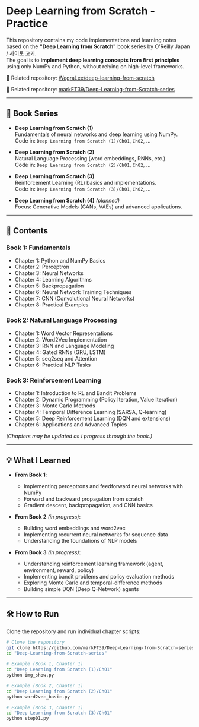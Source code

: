 # Deep Learning from Scratch - Practice

This repository contains my code implementations and learning notes based on the **"Deep Learning from Scratch"** book series by O'Reilly Japan / 사이토 고키.  
The goal is to **implement deep learning concepts from first principles** using only NumPy and Python, without relying on high-level frameworks.

📎 Related repository: [WegraLee/deep-learning-from-scratch](https://github.com/WegraLee/deep-learning-from-scratch)

📎 Related repository: [markFT39/Deep-Learning-from-Scratch-series](https://github.com/markFT39/Deep-Learning-from-Scratch-series)

---

## 📘 Book Series
- **Deep Learning from Scratch (1)**  
  Fundamentals of neural networks and deep learning using NumPy.  
  Code in: `Deep Learning from Scratch (1)/Ch01`, `Ch02`, ...

- **Deep Learning from Scratch (2)**  
  Natural Language Processing (word embeddings, RNNs, etc.).  
  Code in: `Deep Learning from Scratch (2)/Ch01`, `Ch02`, ...

- **Deep Learning from Scratch (3)**  
  Reinforcement Learning (RL) basics and implementations.  
  Code in: `Deep Learning from Scratch (3)/Ch01`, `Ch02`, ...

- **Deep Learning from Scratch (4)** *(planned)*  
  Focus: Generative Models (GANs, VAEs) and advanced applications.

---

## 📁 Contents

### Book 1: Fundamentals
- Chapter 1: Python and NumPy Basics  
- Chapter 2: Perceptron  
- Chapter 3: Neural Networks  
- Chapter 4: Learning Algorithms  
- Chapter 5: Backpropagation  
- Chapter 6: Neural Network Training Techniques  
- Chapter 7: CNN (Convolutional Neural Networks)  
- Chapter 8: Practical Examples  

### Book 2: Natural Language Processing
- Chapter 1: Word Vector Representations  
- Chapter 2: Word2Vec Implementation  
- Chapter 3: RNN and Language Modeling  
- Chapter 4: Gated RNNs (GRU, LSTM)  
- Chapter 5: seq2seq and Attention  
- Chapter 6: Practical NLP Tasks

### Book 3: Reinforcement Learning
- Chapter 1: Introduction to RL and Bandit Problems  
- Chapter 2: Dynamic Programming (Policy Iteration, Value Iteration)  
- Chapter 3: Monte Carlo Methods  
- Chapter 4: Temporal Difference Learning (SARSA, Q-learning)  
- Chapter 5: Deep Reinforcement Learning (DQN and extensions)  
- Chapter 6: Applications and Advanced Topics  

*(Chapters may be updated as I progress through the book.)*

---

## 💡 What I Learned
- **From Book 1**:  
  - Implementing perceptrons and feedforward neural networks with NumPy  
  - Forward and backward propagation from scratch  
  - Gradient descent, backpropagation, and CNN basics  

- **From Book 2** *(in progress)*:  
  - Building word embeddings and word2vec  
  - Implementing recurrent neural networks for sequence data  
  - Understanding the foundations of NLP models

- **From Book 3** *(in progress)*:  
  - Understanding reinforcement learning framework (agent, environment, reward, policy)  
  - Implementing bandit problems and policy evaluation methods  
  - Exploring Monte Carlo and temporal-difference methods  
  - Building simple DQN (Deep Q-Network) agents

---

## 🛠 How to Run
Clone the repository and run individual chapter scripts:

```bash
# Clone the repository
git clone https://github.com/markFT39/Deep-Learning-from-Scratch-series.git
cd "Deep-Learning-from-Scratch-series"

# Example (Book 1, Chapter 1)
cd "Deep Learning from Scratch (1)/Ch01"
python img_show.py

# Example (Book 2, Chapter 1)
cd "Deep Learning from Scratch (2)/Ch01"
python word2vec_basic.py

# Example (Book 3, Chapter 1)
cd "Deep Learning from Scratch (3)/Ch01"
python step01.py
